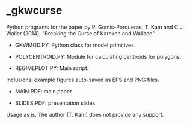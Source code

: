 _gkwcurse
=========

Python programs for the paper by P. Gomis-Porqueras, T. Kam and C.J. Waller (2014), "Breaking the Curse of Kareken and Wallace".

* GKWMOD.PY: Python class for model primitives.

* POLYCENTROID.PY: Module for calculating centroids for polygons.

* REGIMEPLOT.PY: Main script.

Inclusions: example figures auto-saved as EPS and PNG files.

* MAIN.PDF: main paper

* SLIDES.PDF: presentation slides

Usage as is. The author (T. Kam) does not provide any support.
